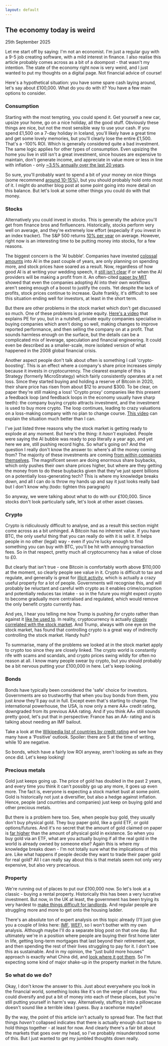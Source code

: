```yaml
---
layout: default
---
```


## The economy today is weird
25th September 2025

Let me start off by saying: I'm not an economist. I'm just a regular guy with a 9-5 job creating software, with a mild interest in finance. I also realise this article probably comes across as a bit of a doompost - that wasn't my intention. The state of the economy right now is very weird, and I just wanted to put my thoughts on a digital page. Not financial advice of course!

Here's a hypothetical situation: you have some spare cash laying around, let's say about £100,000. What do you do with it? You have a few main options to consider.

### Consumption

Starting with the most tempting, you could spend it. Get yourself a new car, upsize your home, go on a nice holiday, all the good stuff. Obviously these things are nice, but not the most sensible way to use your cash. If you spend £1,500 on a 7-day holiday in Iceland, you'll likely have a great time and get some lovely memories, but you'll clearly lose the entire £1,500. That's a -100% ROI. Which is generally considered quite a bad investment. The same logic applies for other types of consumption. Even upsizing the home you live in still isn't a great investment, since houses are expensive to maintain, don't generate income, and appreciate in value more or less in line with inflation - only [~3.5% annually over the last 20 years](https://www.propertyinvestmentproject.co.uk/property-statistics/nationwide-average-house-price/).

So sure, you'll probably want to spend a bit of your money on nice things (some recommend [around 10-15%](https://irsmedic.com/the-ultimate-budgeting-guide-for-lottery-winners-to-keep-wealth/)), but you should probably hold onto most of it. I might do another blog post at some point going into more detail on this balance. But let's look at some other things you could do with that money.

### Stocks

Alternatively you could invest in stocks. This is generally the advice you'll get from finance bros and finfluencers. Historically, stocks perform very well on average, and they're extremely low effort (especially if you invest in an index tracker). The S&P 500 returns [10% per year](https://www.officialdata.org/us/stocks/s-p-500/1928?amount=100&endYear=2025) on average. However, right now is an interesting time to be putting money into stocks, for a few reasons.

The biggest concern is the 'AI bubble'. Companies have invested [colossal amounts](https://www.svcp.com/big-techs-400-billion-ai-spending-spree-just-got-wall-streets-blessing/#:~:text=Alphabet's%20Google%2C%20Microsoft%2C%20Amazon%2C,to%20boost%20outlays%20even%20more.) into AI in the past couple of years, are only planning on spending more, and stock prices have soared as a result. Now, regardless of how good AI is at writing your wedding speech, it [still isn't clear](https://www.goldmansachs.com/insights/articles/will-the-1-trillion-of-generative-ai-investment-pay-off) if or when the AI providers will be making a profit from it. An often-cited [paper by MIT](https://mlq.ai/media/quarterly_decks/v0.1_State_of_AI_in_Business_2025_Report.pdf) showed that even the companies adopting AI into their own workflows aren't seeing enough of a boost to justify the costs. Yet despite the lack of profits, stock prices continue to increase. Quite frankly, it's difficult to see this situation ending well for investors, at least in the short term.

But there are other problems in the stock market which don't get discussed so much. One of these problems is private equity. [Here's a video](https://www.youtube.com/watch?v=aGEGE3po_Qc) that explains PE for you, but in a nutshell, private equity companies specialise in buying companies which aren't doing so well, making changes to improve reported performance, and then selling the company on at a profit. That sounds harmless enough on the surface, but the details can be a complicated mix of leverage, speculation and financial engineering. It could even be described as a smaller-scale, more isolated version of what happened in the 2008 global financial crisis.

Another aspect people don't talk about often is something I call 'crypto-boosting'. This is an effect where a company's share price increases simply because it invests in cryptocurrency. The clearest example of this is Strategy (formerly MicroStrategy) which fairly consistently operates at a net loss. Since they started buying and holding a reserve of Bitcoin in 2020, their share price has risen from about $12 to around $300. To be clear, on paper they're still making a loss! 'Crypto proxy' companies like this present a feedback loop (and feedback loops in the economy usually have sharp teeth): the company buying crypto attracts investment, and the investment is used to buy more crypto. The loop continues, leading to crazy valuations on a loss-making company with no plan to change course. [This video](https://www.youtube.com/watch?v=inI0SC3Zj4A) can explain the situation much better than I can.

I've just listed three reasons why the stock market is getting ready to explode at any moment. But here's the thing: it _hasn't_ exploded. People were saying the AI bubble was ready to pop literally a year ago, and yet here we are, still pushing record highs. So what's going on? And the question I really don't know the answer to: where's all the money coming from? The majority of these investments are coming [from within companies themselves](https://www.federalreserve.gov/releases/z1/20250911/z1.pdf). The magnificent seven are doing enormous share buybacks, which only pushes their own share prices higher, but where are they getting the money from to do these buybacks given that they've just spent billions on a potentially loss-generating tech? This is where my knowledge breaks down, and all I can do is throw my hands up and say it just looks really bad but I don't know why.(todo: tighten this paragraph)

So anyway, we were talking about what to do with our £100,000. Since stocks don't look particularly safe, let's look at other asset classes.

### Crypto

Crypto is ridiculously difficult to analyse, and as a result this section might come across as a bit unhinged. A Bitcoin has no inherent value. If you have BTC, the only useful thing that you can really do with it is sell it. It helps people in no other (legal) way - even if you're lucky enough to find something you can buy with BTC, you'll be hit with annoying transaction fees. So in that respect, pretty much all cryptocurrency has a value of close to £0.

But clearly that isn't true - one Bitcoin is comfortably worth above $110,000 at the moment, so clearly people see value in it. Crypto is difficult to tax and regulate, and generally is great for [illicit activity](https://freepolicybriefs.org/wp-content/uploads/2019/02/freepolicybrief_jan212019.pdf), which is actually a crazy useful property for a lot of people. Governments will recognise this, and will probably be reluctant and careful with crypto as it enables crime/corruption and potentially reduces tax intake - so in the future you might expect crypto to become gradually more centralised and regulated, which would remove the only benefit crypto currently has.

And yes, I hear you telling me how Trump is pushing *for* crypto rather than against it [like he used to](https://www.bbc.co.uk/news/business-57392734). In reality, cryptocurrency is actually [closely correlated with the stock market](https://www.cmegroup.com/openmarkets/economics/2025/Why-Bitcoins-Relationship-with-Equities-Has-Changed.html). And Trump, always with one eye on the stock market, has found that controlling crypto is a great way of indirectly controlling the stock market. Handy huh?

To summarise, many of the problems we looked at in the stock market apply to crypto too since they are closely linked. The crypto world is constantly rife with scams and scandals, and crypto prices swing wildly for often no reason at all. I know many people swear by crypto, but you should probably be a bit nervous putting your £100,000 in here. Let's keep looking.

### Bonds

Bonds have typically been considered the 'safe' choice for investors. Governments are so trustworthy that when you buy bonds from them, you just *know* they'll pay out in full. Except even that's starting to change. The international powerhouse, the USA, is now only a mere AA+ credit rating, downgraded from its previous AAA rating. And if you think AA+ still sounds pretty good, let's put that in perspective: France has an AA- rating and is talking about needing an IMF bailout.

Take a look at the [Wikipedia list of countries by credit rating](https://en.wikipedia.org/wiki/List_of_countries_by_credit_rating) and see how many have a 'Positive' outlook. Spoiler: there are 5 at the time of writing, while 10 are negative.

So bonds, which have a fairly low ROI anyway, aren't looking as safe as they once did. Let's keep looking!

### Precious metals

Gold just keeps going up. The price of gold has doubled in the past 2 years, and every time you think it can't possibly go up any more, it goes up even more. The fact is, everyone is expecting a stock market bust at some point. Gold is historically not just a diversifier, but also a hedge against inflation. Hence, people (and countries and companies) just keep on buying gold and other precious metals.

But there is a problem here too. See, when people buy gold, they usually don't buy physical gold. They buy paper gold, like a gold ETF, or gold options/futures. And it's no secret that the amount of gold claimed on paper is [far higher](https://www.forbes.com/councils/forbesfinancecouncil/2025/09/25/private-equity-in-your-401k-what-this-means-for-retirement-savers/) than the amount of physical gold in existence. So when you buy gold via an ETF, what are you actually buying if all the real gold in the world is already owned by someone else? Again this is where my knowledge breaks down - I'm not totally sure what the implications of this are. Like what happens if people decide they want to trade their paper gold for real gold? All I can really say about this is that metals seem not only very expensive, but also very precarious.

### Property

We're running out of places to put our £100,000 now. So let's look at a classic - buying a rental property. Historically this has been a very lucrative investment. But now, in the UK at least, the government has been trying its very hardest to [make things difficult for landlords](https://www.gov.uk/government/publications/guide-to-the-renters-rights-bill/guide-to-the-renters-rights-bill). And regular people are struggling more and more to get onto the housing ladder.

There's an absolute ton of expert analysis on this topic already (I'll just give you a couple of links here: [IMF](https://www.imf.org/en/Publications/fandd/issues/2024/12/the-housing-affordability-crunch-deniz-igan), [WEF](https://www.weforum.org/stories/2024/06/global-housing-crisis-practical-solutions/)), so I won't bother with my own analysis. Although maybe I'll do a separate blog post on that one day. But ultimately we're in a position where people are buying their first home later in life, getting long-term mortgages that last beyond their retirement age, and then spending the rest of their lives struggling to pay for it. I don't see this as sustainable. And in my opinion, the "just build more houses" approach is exactly what China did, and [look where it got them](https://www.nytimes.com/2025/08/25/business/china-property-downturn.html). So I'm expecting some kind of major shake-up in the property market in the future.

### So what do we do?

Okay, I don't know the answer to this. Just about everywhere you look in the financial world, something looks like it's on the verge of collapse. You could diversify and put a bit of money into each of these places, but you're still putting yourself in harm's way. Alternatively, stuffing it into a pillowcase doesn't sound like a terrible idea I guess. Buy a racehorse maybe?

By the way, the point of this article isn't actually to spread fear. The fact that things _haven't_ collapsed indicates that there is actually enough duct tape to hold things together - at least for now. And clearly there's a fair bit about the markets that goes over my head, so I've probably misunderstood some of this. But I just wanted to get my jumbled thoughts down really.
